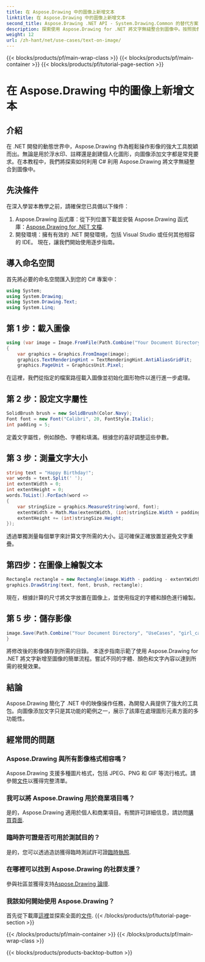```yaml
---
title: 在 Aspose.Drawing 中的圖像上新增文本
linktitle: 在 Aspose.Drawing 中的圖像上新增文本
second_title: Aspose.Drawing .NET API - System.Drawing.Common 的替代方案
description: 探索使用 Aspose.Drawing for .NET 將文字無縫整合到圖像中。按照我們的逐步指南輕鬆進行影像處理。現在下載！
weight: 12
url: /zh-hant/net/use-cases/text-on-image/
---
```


{{< blocks/products/pf/main-wrap-class >}}
{{< blocks/products/pf/main-container >}}
{{< blocks/products/pf/tutorial-page-section >}}

# 在 Aspose.Drawing 中的圖像上新增文本

## 介紹
在 .NET 開發的動態世界中，Aspose.Drawing 作為輕鬆操作影像的強大工具脫穎而出。無論是用於浮水印、註釋還是創建個人化圖形，向圖像添加文字都是常見要求。在本教程中，我們將探索如何利用 C# 利用 Aspose.Drawing 將文字無縫整合到圖像中。
## 先決條件
在深入學習本教學之前，請確保您已具備以下條件：
1.  Aspose.Drawing 函式庫：從下列位置下載並安裝 Aspose.Drawing 函式庫：[Aspose.Drawing for .NET 文檔](https://reference.aspose.com/drawing/net/).
2. 開發環境：擁有有效的 .NET 開發環境，包括 Visual Studio 或任何其他相容的 IDE。
現在，讓我們開始使用逐步指南。
## 導入命名空間
首先將必要的命名空間匯入到您的 C# 專案中：
```csharp
using System;
using System.Drawing;
using System.Drawing.Text;
using System.Linq;
```
## 第 1 步：載入圖像
```csharp
using (var image = Image.FromFile(Path.Combine("Your Document Directory", "UseCases", "girl.jpg")))
{
    var graphics = Graphics.FromImage(image);
    graphics.TextRenderingHint = TextRenderingHint.AntiAliasGridFit;
    graphics.PageUnit = GraphicsUnit.Pixel;
```
在這裡，我們從指定的檔案路徑載入圖像並初始化圖形物件以進行進一步處理。
## 第 2 步：設定文字屬性
```csharp
SolidBrush brush = new SolidBrush(Color.Navy);
Font font = new Font("Calibri", 20, FontStyle.Italic);
int padding = 5;
```
定義文字屬性，例如顏色、字體和填滿。根據您的喜好調整這些參數。
## 第 3 步：測量文字大小
```csharp
string text = "Happy Birthday!";
var words = text.Split(' ');
int extentWidth = 0;
int extentHeight = 0;
words.ToList().ForEach(word =>
{
    var stringSize = graphics.MeasureString(word, font);
    extentWidth = Math.Max(extentWidth, (int)stringSize.Width + padding);
    extentHeight += (int)stringSize.Height;
});
```
透過單獨測量每個單字來計算文字所需的大小。這可確保正確放置並避免文字重疊。
## 第四步：在圖像上繪製文本
```csharp
Rectangle rectangle = new Rectangle(image.Width - padding - extentWidth, image.Height - padding - extentHeight, extentWidth, extentHeight);
graphics.DrawString(text, font, brush, rectangle);
```
現在，根據計算的尺寸將文字放置在圖像上，並使用指定的字體和顏色進行繪製。
## 第 5 步：儲存影像
```csharp
image.Save(Path.Combine("Your Document Directory", "UseCases", "girl_card_out.jpg"));
}
```
將修改後的影像儲存到所需的目錄。
本逐步指南示範了使用 Aspose.Drawing for .NET 將文字新增至圖像的簡單流程。嘗試不同的字體、顏色和文字內容以達到所需的視覺效果。
## 結論
Aspose.Drawing 簡化了 .NET 中的映像操作任務，為開發人員提供了強大的工具包。向圖像添加文字只是其功能的範例之一，展示了該庫在處理圖形元素方面的多功能性。
## 經常問的問題
### Aspose.Drawing 與所有影像格式相容嗎？
Aspose.Drawing 支援多種圖片格式，包括 JPEG、PNG 和 GIF 等流行格式。請參閱[文件](https://reference.aspose.com/drawing/net/)以獲得完整清單。
### 我可以將 Aspose.Drawing 用於商業項目嗎？
是的，Aspose.Drawing 適用於個人和商業項目。有關許可詳細信息，請訪問[購買頁面](https://purchase.aspose.com/buy).
### 臨時許可證是否可用於測試目的？
是的，您可以透過造訪獲得臨時測試許可證[臨時執照](https://purchase.aspose.com/temporary-license/).
### 在哪裡可以找到 Aspose.Drawing 的社群支援？
參與社區並獲得支持[Aspose.Drawing 論壇](https://forum.aspose.com/c/diagram/17).
### 我該如何開始使用 Aspose.Drawing？
首先從下載庫[這裡](https://releases.aspose.com/drawing/net/)並探索全面的[文件](https://reference.aspose.com/drawing/net/).
{{< /blocks/products/pf/tutorial-page-section >}}

{{< /blocks/products/pf/main-container >}}
{{< /blocks/products/pf/main-wrap-class >}}

{{< blocks/products/products-backtop-button >}}
